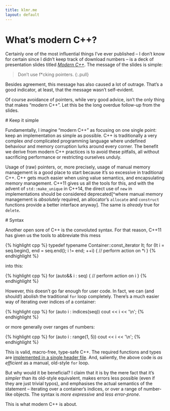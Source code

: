 ```yaml
---
title: klmr.me
layout: default
---
```

What’s modern C++?
==================

<section>

Certainly one of the most influential things I’ve ever published – I don’t know
for certain since I didn’t keep track of download numbers – is a deck of
presentation slides titled *[Modern C++][]*. The message of the slides is
simple:

> Don’t use f\*cking pointers.
{:.pull}

Besides agreement, this message has also caused a lot of outrage. That’s a good
indicator, at least, that the message wasn’t self-evident.

Of course avoidance of pointers, while very good advice, isn’t the only thing
that makes “modern C++”. Let this be the long overdue follow-up from the
slides.

[Modern C++]: http://klmr.me/slides/modern-cpp/
</section>

<section>
# Keep it simple

Fundamentally, I imagine “modern C++” as focusing on one single point: keep an
implementation as simple as possible. C++ is traditionally a very complex *and*
complicated programming language where undefined behaviour and memory
corruption lurks around every corner. The benefit we derive from modern C++
practices is to avoid these pitfalls, all without sacrificing performance or
restricting ourselves unduly.

Usage of (raw) pointers, or, more precisely, usage of manual memory management
is a good place to start because it’s so excessive in traditional C++. C++ gets
much easier when using value semantics, and encapsulating memory management.
C++11 gives us all the tools for this, and with the advent of `std::make_unique`
in C++14, the direct use of `new` in implementations should be considered
deprecated[^where manual memory management is *absolutely* required, an
allocator’s `allocate` and `construct` functions provide a better interface
anyway]. The same is *already* true for `delete`.
</section>

<section>
# Syntax

Another open sore of C++ is the convoluted syntax. For that reason, C++11 has
given us the tools to abbreviate this mess

{% highlight cpp %}
typedef typename Container::const_iterator It;
for (It i = seq.begin(), end = seq.end(); i != end; ++i) {
    // perform action on *i
}
{% endhighlight %}

into this:

{% highlight cpp %}
for (auto&& i : seq) {
    // perform action on i
}
{% endhighlight %}

However, this doesn’t go far enough for user code. In fact, we can (and should!)
abolish the traditional `for` loop completely. There’s a much easier way of
iterating over indices of a container:

{% highlight cpp %}
for (auto i : indices(seq))
    cout << i << '\n';
{% endhighlight %}

or more generally over ranges of numbers:

{% highlight cpp %}
for (auto i : range(1, 5))
    cout << i << '\n';
{% endhighlight %}

This is valid, macro-free, type-safe C++. The required functions and types are  [implemented in a single header file][cpp-ranges]. And, saliently, the above code is *as efficient* as a manual, old-style `for` loop.

But why would it be beneficial? I claim that it is by the mere fact that it’s
*simpler* than its old-style equivalent, makes errors less possible (even if
they are just trivial typos), and emphasises the actual semantics of the
statement – iterating over a container’s indices, or over a range of number-like
objects. The syntax is *more expressive* and *less error-prone*.

This is what modern C++ is about.

[cpp-ranges]: https://github.com/klmr/cpp11-range

</section>

